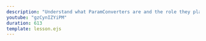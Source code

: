 ```yaml
---
description: "Understand what ParamConverters are and the role they play in the JAX-RS request."
youtube: "gzCynIZYiPM"
duration: 613
template: lesson.ejs
---
```

